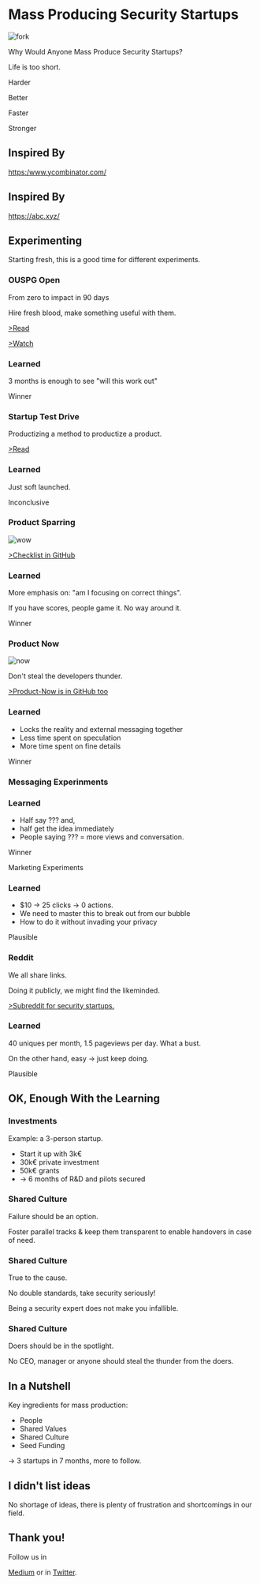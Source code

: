 <!-- .slide: data-background-image="finland.jpg" class="whitebox" -->

# Mass Producing Security Startups

![fork](fork.png)
<!-- .element: class="fork" -->

<!-- next -->

<!-- .slide: data-background-image="why.jpg" class="rightest-whitebox" -->

Why Would Anyone Mass Produce Security Startups?

<!-- next -->

<!-- .slide: data-background-image="lifetooshort.jpg" class="rightest-whitebox" -->

Life is too short.<!-- .element: class="highlight-red" -->

<!-- next -->

<!-- .slide: data-background-image="madscience.jpg" class="rightest-whitebox" -->

Harder

Better

Faster

Stronger
<!-- next -->

## Inspired By

<!-- .slide: data-background-image="ycomb.jpg" class="right-whitebox" -->

<https:/www.ycombinator.com/> <!-- .element: class="small" -->

<!-- next -->

<!-- .slide: data-background-image="alphabet.jpg" class="blackbox" -->

## Inspired By

<https://abc.xyz/>

<!-- next -->

## Experimenting

Starting fresh, this is a good time for different experiments.

<!-- next -->

### OUSPG Open

From zero to impact in 90 days

Hire fresh blood, make something useful with them.

[>Read](http://slides.com/evilon/ouspg-open-2016)
<!-- .element: class="small" -->

[>Watch](https://www.youtube.com/watch?v=nY450MCMjOU&list=PL1fscFAejNoDGRgJVMrv_jzWny1T1SaDP)
<!-- .element: class="small" -->

<!-- next -->

### Learned

3 months is enough to see "will this work out"

Winner<!-- .element: class="highlight-red" -->

<!-- next -->

<!-- .slide: data-background-image="testdrive.jpg" class="whitebox" -->

### Startup Test Drive

Productizing a method to productize a product.

[>Read](http://www.scanabc.com/testdrive/)
<!-- .element: class="small" -->

<!-- next -->

### Learned

Just soft launched.

Inconclusive<!-- .element: class="highlight-red" -->

<!-- next -->

### Product Sparring

![wow](wowscore.jpg)

[>Checklist in GitHub](https://github.com/scanabc/open/blob/master/product-checklist.md)
<!-- .element: class="small" -->

<!-- next -->

### Learned

More emphasis on: "am I focusing on correct things".

If you have scores, people game it. No way around it.

Winner <!-- .element: class="highlight-red" -->

<!-- next -->

### Product Now

![now](now.jpg)

Don't steal the developers thunder.
<!-- .element: class="small" -->
[>Product-Now is in GitHub too](https://github.com/scanabc/open/blob/master/product-now.md)

<!-- next -->

### Learned

* Locks the reality and external messaging together
* Less time spent on speculation
* More time spent on fine details

Winner<!-- .element: class="highlight-red" -->

<!-- next -->

<!-- .slide: data-background-image="breaking-out-the-box.gif" class="whitebox" -->

### Messaging Experinments

<!-- next -->

### Learned

* Half say ??? and,
* half get the idea immediately
* People saying ??? = more views and conversation.

Winner<!-- .element: class="highlight-red" -->

<!-- next -->

<!-- .slide: data-background-image="social.jpg" class="rightest-whitebox" -->

Marketing Experiments

<!-- next -->

### Learned

* $10 -> 25 clicks -> 0 actions.
* We need to master this to break out from our bubble
* How to do it without invading your privacy

Plausible <!-- .element: class="highlight-red" -->

<!-- next -->

<!-- .slide: data-background-image="reddit.jpg" class="right-whitebox" -->

### Reddit

We all share links.

Doing it publicly, we might find the likeminded.

[>Subreddit for security startups.](http://reddit.com/r/scanabc/)
<!-- .element: class="small" -->

<!-- next -->

### Learned

40 uniques per month, 1.5 pageviews per day. What a bust.

On the other hand, easy -> just keep doing.

Plausible<!-- .element: class="highlight-red" -->


<!-- next -->

## OK, Enough With the Learning

<!-- next -->

<!-- .slide: data-background-image="tempo.jpg" class="whitebox" -->

### Investments

Example: a 3-person startup.

* Start it up with 3k€
* 30k€ private investment
* 50k€ grants
* -> 6 months of R&D and pilots secured

<!-- next -->

### Shared Culture

Failure should be an option.

Foster parallel tracks & keep them transparent to enable handovers in case of need.
<!-- .element: class="small" -->

<!-- next -->

### Shared Culture


True to the cause.

No double standards, take security seriously!

Being a security expert does not make you infallible.
<!-- .element: class="small" -->

<!-- next -->

### Shared Culture

Doers should be in the spotlight.

No CEO, manager or anyone should steal the thunder from the doers.
<!-- .element: class="small" -->

<!-- next -->

## In a Nutshell

Key ingredients for mass production:

* People
* Shared Values
* Shared Culture
* Seed Funding

<!-- next -->

-> 3 startups in 7 months, more to follow.

<!-- next -->

## I didn't list ideas

No shortage of ideas, there is plenty of frustration and shortcomings in our field.

<!-- next -->

## Thank you!

<!-- .slide: data-background-image="doers.jpg" class="whitebox" -->

Follow us in
<!-- .element: class="small" -->
[Medium](https://medium.com/@scanabc/has-recommended) or in [Twitter](https://twitter.com/scanabc).
